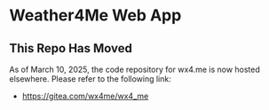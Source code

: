 # Weather4Me Web App

## This Repo Has Moved
As of March 10, 2025, the code repository for wx4.me is now hosted elsewhere. Please refer to the following link:

* https://gitea.com/wx4me/wx4_me